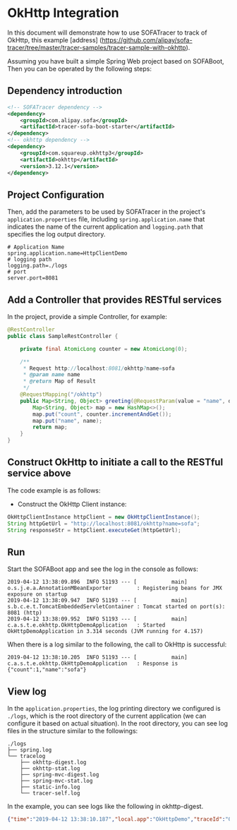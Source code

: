 # OkHttp Integration

In this document will demonstrate how to use SOFATracer to track of OkHttp, this example [address] (https://github.com/alipay/sofa-tracer/tree/master/tracer-samples/tracer-sample-with-okhttp).

Assuming you have built a simple Spring Web project based on SOFABoot, Then you can be operated by the following steps:

## Dependency introduction

```xml
<!-- SOFATracer dependency -->
<dependency>
    <groupId>com.alipay.sofa</groupId>
    <artifactId>tracer-sofa-boot-starter</artifactId>
</dependency>
<!-- okhttp dependency -->
<dependency>
    <groupId>com.squareup.okhttp3</groupId>
    <artifactId>okhttp</artifactId>
    <version>3.12.1</version>
</dependency>
```
## Project Configuration

Then, add the parameters to be used by SOFATracer in the project's `application.properties` file, including `spring.application.name` that indicates the name of the current application and `logging.path` that specifies the log output directory.

```properties
# Application Name
spring.application.name=HttpClientDemo
# logging path
logging.path=./logs
# port
server.port=8081
```

## Add a Controller that provides RESTful services

In the project, provide a simple Controller, for example:

```java
@RestController
public class SampleRestController {

    private final AtomicLong counter = new AtomicLong(0);

    /**
     * Request http://localhost:8081/okhttp?name=sofa
     * @param name name
     * @return Map of Result
     */
    @RequestMapping("/okhttp")
    public Map<String, Object> greeting(@RequestParam(value = "name", defaultValue = "okhttp") String name) {
        Map<String, Object> map = new HashMap<>();
        map.put("count", counter.incrementAndGet());
        map.put("name", name);
        return map;
    }
}
```
## Construct OkHttp to initiate a call to the RESTful service above

The code example is as follows:

* Construct the OkHttp Client instance:

```java
OkHttpClientInstance httpClient = new OkHttpClientInstance();
String httpGetUrl = "http://localhost:8081/okhttp?name=sofa";
String responseStr = httpClient.executeGet(httpGetUrl);
```

## Run

Start the SOFABoot app and see the log in the console as follows:

```
2019-04-12 13:38:09.896  INFO 51193 --- [           main] o.s.j.e.a.AnnotationMBeanExporter        : Registering beans for JMX exposure on startup
2019-04-12 13:38:09.947  INFO 51193 --- [           main] s.b.c.e.t.TomcatEmbeddedServletContainer : Tomcat started on port(s): 8081 (http)
2019-04-12 13:38:09.952  INFO 51193 --- [           main] c.a.s.t.e.okhttp.OkHttpDemoApplication   : Started OkHttpDemoApplication in 3.314 seconds (JVM running for 4.157)
```

When there is a log similar to the following, the call to OkHttp is successful:

```
2019-04-12 13:38:10.205  INFO 51193 --- [           main] c.a.s.t.e.okhttp.OkHttpDemoApplication   : Response is {"count":1,"name":"sofa"}
```

## View log

In the `application.properties`, the log printing directory we configured is `./logs`, which is the root directory of the current application (we can configure it based on actual situation). In the root directory, you can see log files in the structure similar to the followings:

```
./logs
├── spring.log
└── tracelog
    ├── okhttp-digest.log
    ├── okhttp-stat.log
    ├── spring-mvc-digest.log
    ├── spring-mvc-stat.log
    ├── static-info.log
    └── tracer-self.log
```

In the example, you can see logs like the following in okhttp-digest. 

```json
{"time":"2019-04-12 13:38:10.187","local.app":"OkHttpDemo","traceId":"0a0fe85a1555047489980100151193","spanId":"0","request.url":"http://localhost:8081/okhttp?name=sofa","method":"GET","result.code":"200","req.size.bytes":0,"resp.size.bytes":0,"time.cost.milliseconds":207,"current.thread.name":"main","remote.app":"","baggage":""}
```